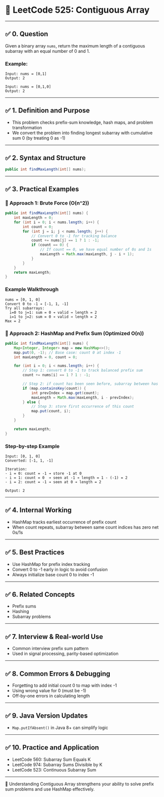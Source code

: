 # 📘 LeetCode 525: Contiguous Array

---

## ✅ 0. Question

Given a binary array `nums`, return the maximum length of a contiguous subarray with an equal number of 0 and 1.

### Example:
```text
Input: nums = [0,1]
Output: 2

Input: nums = [0,1,0]
Output: 2
```

---

## ✅ 1. Definition and Purpose

- This problem checks prefix-sum knowledge, hash maps, and problem transformation
- We convert the problem into finding longest subarray with cumulative sum 0 (by treating 0 as -1)

---

## ✅ 2. Syntax and Structure

```java
public int findMaxLength(int[] nums);
```

---

## ✅ 3. Practical Examples

### 🔹 Approach 1: Brute Force (O(n^2))

```java
public int findMaxLength(int[] nums) {
    int maxLength = 0;
    for (int i = 0; i < nums.length; i++) {
        int count = 0;
        for (int j = i; j < nums.length; j++) {
            // Convert 0 to -1 for tracking balance
            count += nums[j] == 1 ? 1 : -1;
            if (count == 0) {
                // If count == 0, we have equal number of 0s and 1s
                maxLength = Math.max(maxLength, j - i + 1);
            }
        }
    }
    return maxLength;
}
```

### Example Walkthrough
```
nums = [0, 1, 0]
Convert 0 to -1 ➔ [-1, 1, -1]
Try all subarrays:
  i=0 to j=1: sum = 0 ➔ valid ➔ length = 2
  i=1 to j=2: sum = 0 ➔ valid ➔ length = 2
Max = 2
```

### 🔹 Approach 2: HashMap and Prefix Sum (Optimized O(n))

```java
public int findMaxLength(int[] nums) {
    Map<Integer, Integer> map = new HashMap<>();
    map.put(0, -1); // Base case: count 0 at index -1
    int maxLength = 0, count = 0;

    for (int i = 0; i < nums.length; i++) {
        // Step 1: convert 0 to -1 to track balanced prefix sum
        count += nums[i] == 1 ? 1 : -1;

        // Step 2: if count has been seen before, subarray between has net zero balance
        if (map.containsKey(count)) {
            int prevIndex = map.get(count);
            maxLength = Math.max(maxLength, i - prevIndex);
        } else {
            // Step 3: store first occurrence of this count
            map.put(count, i);
        }
    }

    return maxLength;
}
```

### Step-by-step Example
```
Input: [0, 1, 0]
Converted: [-1, 1, -1]

Iteration:
- i = 0: count = -1 ➔ store -1 at 0
- i = 1: count = 0  ➔ seen at -1 ➔ length = 1 - (-1) = 2
- i = 2: count = -1 ➔ seen at 0 ➔ length = 2

Output: 2
```

---

## ✅ 4. Internal Working

- HashMap tracks earliest occurrence of prefix count
- When count repeats, subarray between same count indices has zero net 0s/1s

---

## ✅ 5. Best Practices

- Use HashMap for prefix index tracking
- Convert 0 to -1 early in logic to avoid confusion
- Always initialize base count 0 to index -1

---

## ✅ 6. Related Concepts

- Prefix sums
- Hashing
- Subarray problems

---

## ✅ 7. Interview & Real-world Use

- Common interview prefix sum pattern
- Used in signal processing, parity-based optimization

---

## ✅ 8. Common Errors & Debugging

- Forgetting to add initial count 0 to map with index -1
- Using wrong value for 0 (must be -1)
- Off-by-one errors in calculating length

---

## ✅ 9. Java Version Updates

- `Map.putIfAbsent()` in Java 8+ can simplify logic

---

## ✅ 10. Practice and Application

- LeetCode 560: Subarray Sum Equals K
- LeetCode 974: Subarray Sums Divisible by K
- LeetCode 523: Continuous Subarray Sum

---

🚀 Understanding Contiguous Array strengthens your ability to solve prefix sum problems and use HashMap effectively.

